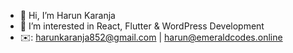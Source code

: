 - 👋 Hi, I’m Harun Karanja
- 👀 I’m interested in React, Flutter & WordPress Development
- ✉️: harunkaranja852@gmail.com | harun@emeraldcodes.online

<!---
HarunKaranja/HarunKaranja is a ✨ special ✨ repository because its `README.md` (this file) appears on your GitHub profile.
You can click the Preview link to take a look at your changes.
--->

